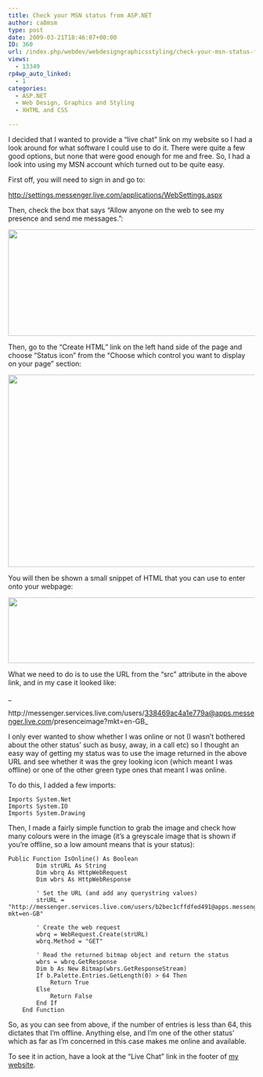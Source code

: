 ```yaml
---
title: Check your MSN status from ASP.NET
author: ca8msm
type: post
date: 2009-03-21T18:46:07+00:00
ID: 360
url: /index.php/webdev/webdesigngraphicsstyling/check-your-msn-status-from-asp-net/
views:
  - 13349
rp4wp_auto_linked:
  - 1
categories:
  - ASP.NET
  - Web Design, Graphics and Styling
  - XHTML and CSS

---
```

I decided that I wanted to provide a &#8220;live chat&#8221; link on my website so I had a look around for what software I could use to do it. There were quite a few good options, but none that were good enough for me and free. So, I had a look into using my MSN account which turned out to be quite easy.

First off, you will need to sign in and go to:

http://settings.messenger.live.com/applications/WebSettings.aspx

Then, check the box that says &#8220;Allow anyone on the web to see my presence and send me messages.&#8221;:

<div class="image_block">
  <img src="/wp-content/uploads/blogs/WebDev/MSN1.gif" alt="" title="" width="751" height="217" />
</div>

Then, go to the &#8220;Create HTML&#8221; link on the left hand side of the page and choose &#8220;Status icon&#8221; from the &#8220;Choose which control you want to display on your page&#8221; section:

<div class="image_block">
  <img src="/wp-content/uploads/blogs/WebDev/MSN2.gif" alt="" title="" width="628" height="392" />
</div>

You will then be shown a small snippet of HTML that you can use to enter onto your webpage:

<div class="image_block">
  <img src="/wp-content/uploads/blogs/WebDev/MSN3.gif" alt="" title="" width="713" height="134" />
</div>

What we need to do is to use the URL from the &#8220;src&#8221; attribute in the above link, and in my case it looked like:
  
_
  
http&#58;&#47;&#47;messenger.services.live.com/users/338469ac4a1e779a@apps.messenger.live.com/presenceimage?mkt=en-GB_

I only ever wanted to show whether I was online or not (I wasn&#8217;t bothered about the other status&#8217; such as busy, away, in a call etc) so I thought an easy way of getting my status was to use the image returned in the above URL and see whether it was the grey looking icon (which meant I was offline) or one of the other green type ones that meant I was online.

To do this, I added a few imports:

```vbnet
Imports System.Net
Imports System.IO
Imports System.Drawing
```
Then, I made a fairly simple function to grab the image and check how many colours were in the image (it&#8217;s a greyscale image that is shown if you&#8217;re offline, so a low amount means that is your status):

```vbnet
Public Function IsOnline() As Boolean
        Dim strURL As String
        Dim wbrq As HttpWebRequest
        Dim wbrs As HttpWebResponse

        ' Set the URL (and add any querystring values)  
        strURL = "http://messenger.services.live.com/users/b2bec1cffdfed491@apps.messenger.live.com/presenceimage?mkt=en-GB"

        ' Create the web request  
        wbrq = WebRequest.Create(strURL)
        wbrq.Method = "GET"

        ' Read the returned bitmap object and return the status   
        wbrs = wbrq.GetResponse
        Dim b As New Bitmap(wbrs.GetResponseStream)
        If b.Palette.Entries.GetLength(0) > 64 Then
            Return True
        Else
            Return False
        End If
    End Function
```
So, as you can see from above, if the number of entries is less than 64, this dictates that I&#8217;m offline. Anything else, and I&#8217;m one of the other status&#8217; which as far as I&#8217;m concerned in this case makes me online and available.

To see it in action, have a look at the &#8220;Live Chat&#8221; link in the footer of [my website][1].

 [1]: http://www.mdssolutions.co.uk